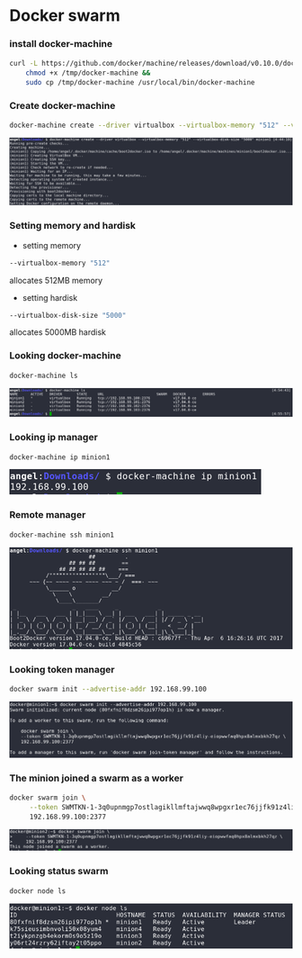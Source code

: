Docker swarm
===

### install docker-machine
```bash
curl -L https://github.com/docker/machine/releases/download/v0.10.0/docker-machine-`uname -s`-`uname -m` >/tmp/docker-machine &&
    chmod +x /tmp/docker-machine &&
    sudo cp /tmp/docker-machine /usr/local/bin/docker-machine
```

### Create docker-machine
```bash
docker-machine create --driver virtualbox --virtualbox-memory "512" --virtualbox-disk-size "5000" minion1
```
![alt tag](https://raw.githubusercontent.com/amanuDigm/TCCL_Docker-swarm/master/screenshots/docker1.png)
### Setting memory and hardisk
- setting memory
```bash
--virtualbox-memory "512"
```
allocates 512MB memory

- setting hardisk
```bash
--virtualbox-disk-size "5000"
```
allocates 5000MB hardisk

### Looking docker-machine
```bash
docker-machine ls
```
![alt tag](https://raw.githubusercontent.com/amanuDigm/TCCL_Docker-swarm/master/screenshots/docker2.png)

### Looking ip manager
```bash
docker-machine ip minion1
```
![alt tag](https://raw.githubusercontent.com/amanuDigm/TCCL_Docker-swarm/master/screenshots/docker3.png)

### Remote manager
```bash
docker-machine ssh minion1
```
![alt tag](https://raw.githubusercontent.com/amanuDigm/TCCL_Docker-swarm/master/screenshots/docker4.png)

### Looking token manager
```bash
docker swarm init --advertise-addr 192.168.99.100
```
![alt tag](https://raw.githubusercontent.com/amanuDigm/TCCL_Docker-swarm/master/screenshots/docker5.png)

### The minion joined a swarm as a worker
```bash
docker swarm join \
     --token SWMTKN-1-3q0upnmgp7ostlagikllmftajwwq8wpgxr1ec76jjfk91z4liy-eiopwwfaq0hpx8almxbkh27qz \
     192.168.99.100:2377
```
![alt tag](https://raw.githubusercontent.com/amanuDigm/TCCL_Docker-swarm/master/screenshots/docker6.png)
### Looking status swarm
```bash
docker node ls
```
![alt tag](https://raw.githubusercontent.com/amanuDigm/TCCL_Docker-swarm/master/screenshots/docker7.png)
